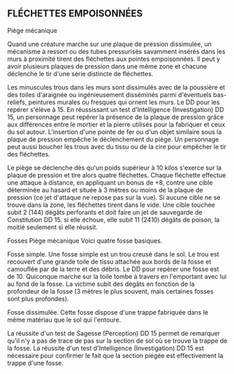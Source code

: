 ## FLÉCHETTES EMPOISONNÉES

Piège mécanique

Quand une créature marche sur une plaque de pression
dissimulée, un mécanisme à ressort ou des tubes
pressurisés savamment insérés dans les murs à proximité
tirent des fléchettes aux pointes empoisonnées. Il peut y
avoir plusieurs plaques de pression dans une même zone et
chacune déclenche le tir d'une série distincte de fléchettes.

Les minuscules trous dans les murs sont dissimulés avec
de la poussière et des toiles d'araignée ou ingénieusement
disséminés parmi d'éventuels bas-reliefs, peintures
murales ou fresques qui ornent les murs. Le DD pour les
repérer s'élève à 15. En réussissant un test d'Intelligence
(Investigation) DD 15, un personnage peut repérer la
présence de la plaque de pression grâce aux différences
entre le mortier et la pierre utilisés pour la fabriquer et
ceux du sol autour. L'insertion d'une pointe de fer ou d'un
objet similaire sous la plaque de pression empêche le
déclenchement du piège. Un personnage peut aussi boucher
les trous avec du tissu ou de la cire pour empêcher le tir des
fléchettes.

Le piège se déclenche dès qu'un poids supérieur à 10
kilos s'exerce sur la plaque de pression et tire alors quatre
fléchettes. Chaque fléchette effectue une attaque à distance,
en appliquant un bonus de +8, contre une cible déterminée
au hasard et située à 3 mètres ou moins de la plaque de
pression (ce jet d'attaque ne repose pas sur la vue). Si aucune
cible ne se trouve dans la zone, les fléchettes tirent dans
le vide. Une cible touchée subit 2 (144) dégâts perforants
et doit faire un jet de sauvegarde de Constitution DD 15. si
elle échoue, elle subit 11 (2410) dégâts de poison, la moitié
seulement si elle réussit.

Fosses
Piège mécanique
Voici quatre fosse basiques.

Fosse simple. Une fosse simple est un trou creusé dans
le sol. Le trou est recouvert d'une grande toile de tissu
attachée aux bords de la fosse et camouflée par de la terre et
des débris.
Le DD pour repérer une fosse est de 10. Quiconque
marche sur la toile tombe à travers en l'emportant avec lui
au fond de la fosse. La victime subit des dégâts en fonction
de la profondeur de la fosse (3 mètres le plus souvent, mais
certaines fosses sont plus profondes).

Fosse dissimulée. Cette fosse dispose d'une trappe
fabriquée dans le même matériau que le sol qui l'entoure.

La réussite d'un test de Sagesse (Perception) DD 15
permet de remarquer qu'il n'y a pas de trace de pas sur la
section de sol où se trouve la trappe de la fosse. La réussite
d'un test d'Intelligence (Investigation) DD 15 est nécessaire
pour confirmer le fait que la section piégée est effectivement
la trappe d'une fosse.
